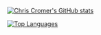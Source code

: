 [![Chris Cromer's GitHub stats](https://github-readme-stats.vercel.app/api?username=cromerc&count_private=true&show_icons=true&theme=github_dark)](https://github.com/anuraghazra/github-readme-stats)

[![Top Languages](https://github-readme-stats.vercel.app/api/top-langs/?username=cromerc&layout=compact&theme=github_dark&langs_count=10&exclude_repo=ygopro&hide=java,html,javascript,Objective-C,Makefile,Shell,Meson,Roff,CSS,M4,QMake,Python,Dockerfile)](https://github.com/anuraghazra/github-readme-stats)
